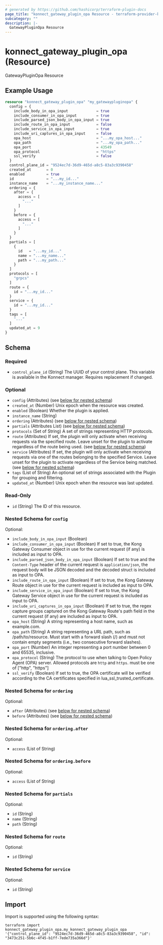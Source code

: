 ```yaml
---
# generated by https://github.com/hashicorp/terraform-plugin-docs
page_title: "konnect_gateway_plugin_opa Resource - terraform-provider-konnect"
subcategory: ""
description: |-
  GatewayPluginOpa Resource
---
```


# konnect_gateway_plugin_opa (Resource)

GatewayPluginOpa Resource

## Example Usage

```terraform
resource "konnect_gateway_plugin_opa" "my_gatewaypluginopa" {
  config = {
    include_body_in_opa_input             = true
    include_consumer_in_opa_input         = true
    include_parsed_json_body_in_opa_input = true
    include_route_in_opa_input            = false
    include_service_in_opa_input          = true
    include_uri_captures_in_opa_input     = false
    opa_host                              = "...my_opa_host..."
    opa_path                              = "...my_opa_path..."
    opa_port                              = 43549
    opa_protocol                          = "https"
    ssl_verify                            = false
  }
  control_plane_id = "9524ec7d-36d9-465d-a8c5-83a3c9390458"
  created_at       = 0
  enabled          = true
  id               = "...my_id..."
  instance_name    = "...my_instance_name..."
  ordering = {
    after = {
      access = [
        "..."
      ]
    }
    before = {
      access = [
        "..."
      ]
    }
  }
  partials = [
    {
      id   = "...my_id..."
      name = "...my_name..."
      path = "...my_path..."
    }
  ]
  protocols = [
    "grpcs"
  ]
  route = {
    id = "...my_id..."
  }
  service = {
    id = "...my_id..."
  }
  tags = [
    "..."
  ]
  updated_at = 9
}
```

<!-- schema generated by tfplugindocs -->
## Schema

### Required

- `control_plane_id` (String) The UUID of your control plane. This variable is available in the Konnect manager. Requires replacement if changed.

### Optional

- `config` (Attributes) (see [below for nested schema](#nestedatt--config))
- `created_at` (Number) Unix epoch when the resource was created.
- `enabled` (Boolean) Whether the plugin is applied.
- `instance_name` (String)
- `ordering` (Attributes) (see [below for nested schema](#nestedatt--ordering))
- `partials` (Attributes List) (see [below for nested schema](#nestedatt--partials))
- `protocols` (Set of String) A set of strings representing HTTP protocols.
- `route` (Attributes) If set, the plugin will only activate when receiving requests via the specified route. Leave unset for the plugin to activate regardless of the route being used. (see [below for nested schema](#nestedatt--route))
- `service` (Attributes) If set, the plugin will only activate when receiving requests via one of the routes belonging to the specified Service. Leave unset for the plugin to activate regardless of the Service being matched. (see [below for nested schema](#nestedatt--service))
- `tags` (List of String) An optional set of strings associated with the Plugin for grouping and filtering.
- `updated_at` (Number) Unix epoch when the resource was last updated.

### Read-Only

- `id` (String) The ID of this resource.

<a id="nestedatt--config"></a>
### Nested Schema for `config`

Optional:

- `include_body_in_opa_input` (Boolean)
- `include_consumer_in_opa_input` (Boolean) If set to true, the Kong Gateway Consumer object in use for the current request (if any) is included as input to OPA.
- `include_parsed_json_body_in_opa_input` (Boolean) If set to true and the `Content-Type` header of the current request is `application/json`, the request body will be JSON decoded and the decoded struct is included as input to OPA.
- `include_route_in_opa_input` (Boolean) If set to true, the Kong Gateway Route object in use for the current request is included as input to OPA.
- `include_service_in_opa_input` (Boolean) If set to true, the Kong Gateway Service object in use for the current request is included as input to OPA.
- `include_uri_captures_in_opa_input` (Boolean) If set to true, the regex capture groups captured on the Kong Gateway Route's path field in the current request (if any) are included as input to OPA.
- `opa_host` (String) A string representing a host name, such as example.com.
- `opa_path` (String) A string representing a URL path, such as /path/to/resource. Must start with a forward slash (/) and must not contain empty segments (i.e., two consecutive forward slashes).
- `opa_port` (Number) An integer representing a port number between 0 and 65535, inclusive.
- `opa_protocol` (String) The protocol to use when talking to Open Policy Agent (OPA) server. Allowed protocols are `http` and `https`. must be one of ["http", "https"]
- `ssl_verify` (Boolean) If set to true, the OPA certificate will be verified according to the CA certificates specified in lua_ssl_trusted_certificate.


<a id="nestedatt--ordering"></a>
### Nested Schema for `ordering`

Optional:

- `after` (Attributes) (see [below for nested schema](#nestedatt--ordering--after))
- `before` (Attributes) (see [below for nested schema](#nestedatt--ordering--before))

<a id="nestedatt--ordering--after"></a>
### Nested Schema for `ordering.after`

Optional:

- `access` (List of String)


<a id="nestedatt--ordering--before"></a>
### Nested Schema for `ordering.before`

Optional:

- `access` (List of String)



<a id="nestedatt--partials"></a>
### Nested Schema for `partials`

Optional:

- `id` (String)
- `name` (String)
- `path` (String)


<a id="nestedatt--route"></a>
### Nested Schema for `route`

Optional:

- `id` (String)


<a id="nestedatt--service"></a>
### Nested Schema for `service`

Optional:

- `id` (String)

## Import

Import is supported using the following syntax:

```shell
terraform import konnect_gateway_plugin_opa.my_konnect_gateway_plugin_opa '{"control_plane_id": "9524ec7d-36d9-465d-a8c5-83a3c9390458", "id": "3473c251-5b6c-4f45-b1ff-7ede735a366d"}'
```

